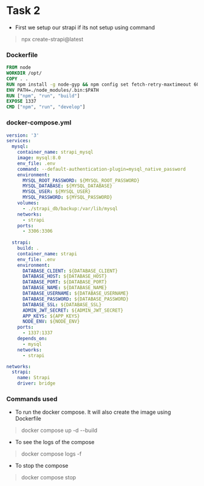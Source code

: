 # Task 2

- First we setup our strapi if its not setup using command
> npx create-strapi@latest

### Dockerfile

```dockerfile
FROM node
WORKDIR /opt/
COPY . .
RUN npm install -g node-gyp && npm config set fetch-retry-maxtimeout 600000 -g && npm install
ENV PATH=./node_modules/.bin:$PATH
RUN ["npm", "run", "build"]
EXPOSE 1337
CMD ["npm", "run", "develop"]
```

### docker-compose.yml

```yml
version: '3'
services:
  mysql:
    container_name: strapi_mysql
    image: mysql:8.0
    env_file: .env
    command: --default-authentication-plugin=mysql_native_password
    environment:
      MYSQL_ROOT_PASSWORD: ${MYSQL_ROOT_PASSWORD}
      MYSQL_DATABASE: ${MYSQL_DATABASE}
      MYSQL_USER: ${MYSQL_USER}
      MYSQL_PASSWORD: ${MYSQL_PASSWORD}
    volumes:
      - ./strapi_db/backup:/var/lib/mysql
    networks:
      - strapi
    ports:
      - 3306:3306
  
  strapi:
    build: .
    container_name: strapi
    env_file: .env
    environment:
      DATABASE_CLIENT: ${DATABASE_CLIENT}
      DATABASE_HOST: ${DATABASE_HOST}
      DATABASE_PORT: ${DATABASE_PORT}
      DATABASE_NAME: ${DATABASE_NAME}
      DATABASE_USERNAME: ${DATABASE_USERNAME}
      DATABASE_PASSWORD: ${DATABASE_PASSWORD}
      DATABASE_SSL: ${DATABASE_SSL}
      ADMIN_JWT_SECRET: ${ADMIN_JWT_SECRET}
      APP_KEYS: ${APP_KEYS}
      NODE_ENV: ${NODE_ENV}
    ports:
      - 1337:1337
    depends_on:
      - mysql
    networks:
      - strapi

networks:
  strapi:
    name: Strapi
    driver: bridge
```

### Commands used

- To run the docker compose. It will also create the image using Dockerfile
> docker compose up -d --build

- To see the logs of the compose
> docker compose logs -f

- To stop the compose 
> docker compose stop 


